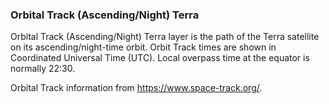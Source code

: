 ### Orbital Track (Ascending/Night) Terra
Orbital Track (Ascending/Night) Terra layer is the path of the Terra satellite on its ascending/night-time orbit. Orbit Track times are shown in Coordinated Universal Time (UTC). Local overpass time at the equator is normally 22:30.

Orbital Track information from <https://www.space-track.org/>.
